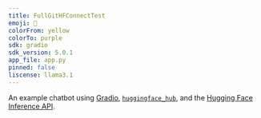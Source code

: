 ```yaml
---
title: FullGitHFConnectTest
emoji: 💬
colorFrom: yellow
colorTo: purple
sdk: gradio
sdk_version: 5.0.1
app_file: app.py
pinned: false
liscense: llama3.1
---
```


An example chatbot using [Gradio](https://gradio.app), [`huggingface_hub`](https://huggingface.co/docs/huggingface_hub/v0.22.2/en/index), and the [Hugging Face Inference API](https://huggingface.co/docs/api-inference/index).